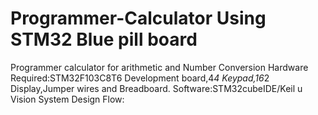 # Programmer-Calculator Using STM32 Blue pill board
Programmer calculator for arithmetic and Number Conversion 
Hardware Required:STM32F103C8T6 Development board,4*4 Keypad,16*2 Display,Jumper wires and Breadboard.
Software:STM32cubeIDE/Keil u Vision
System Design Flow:
